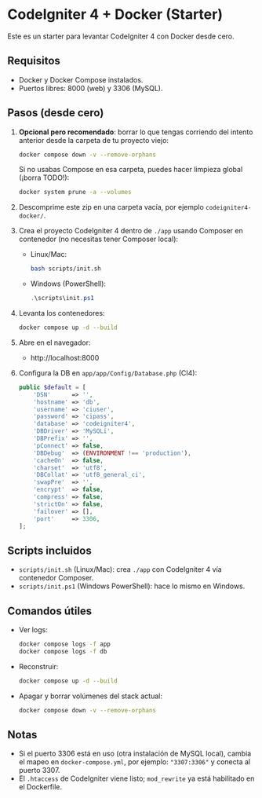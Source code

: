 # CodeIgniter 4 + Docker (Starter)

Este es un starter para levantar CodeIgniter 4 con Docker desde cero.

## Requisitos
- Docker y Docker Compose instalados.
- Puertos libres: 8000 (web) y 3306 (MySQL).

## Pasos (desde cero)
1. **Opcional pero recomendado**: borrar lo que tengas corriendo del intento anterior desde la carpeta de tu proyecto viejo:
   ```bash
   docker compose down -v --remove-orphans
   ```
   Si no usabas Compose en esa carpeta, puedes hacer limpieza global (¡borra TODO!):
   ```bash
   docker system prune -a --volumes
   ```

2. Descomprime este zip en una carpeta vacía, por ejemplo `codeigniter4-docker/`.

3. Crea el proyecto CodeIgniter 4 dentro de `./app` usando Composer en contenedor (no necesitas tener Composer local):
   - Linux/Mac:
     ```bash
     bash scripts/init.sh
     ```
   - Windows (PowerShell):
     ```powershell
     .\scripts\init.ps1
     ```

4. Levanta los contenedores:
   ```bash
   docker compose up -d --build
   ```

5. Abre en el navegador:
   - http://localhost:8000

6. Configura la DB en `app/app/Config/Database.php` (CI4):
   ```php
   public $default = [
       'DSN'      => '',
       'hostname' => 'db',
       'username' => 'ciuser',
       'password' => 'cipass',
       'database' => 'codeigniter4',
       'DBDriver' => 'MySQLi',
       'DBPrefix' => '',
       'pConnect' => false,
       'DBDebug'  => (ENVIRONMENT !== 'production'),
       'cacheOn'  => false,
       'charset'  => 'utf8',
       'DBCollat' => 'utf8_general_ci',
       'swapPre'  => '',
       'encrypt'  => false,
       'compress' => false,
       'strictOn' => false,
       'failover' => [],
       'port'     => 3306,
   ];
   ```

## Scripts incluidos
- `scripts/init.sh` (Linux/Mac): crea `./app` con CodeIgniter 4 vía contenedor Composer.
- `scripts/init.ps1` (Windows PowerShell): hace lo mismo en Windows.

## Comandos útiles
- Ver logs:
  ```bash
  docker compose logs -f app
  docker compose logs -f db
  ```
- Reconstruir:
  ```bash
  docker compose up -d --build
  ```
- Apagar y borrar volúmenes del stack actual:
  ```bash
  docker compose down -v --remove-orphans
  ```

## Notas
- Si el puerto 3306 está en uso (otra instalación de MySQL local), cambia el mapeo en `docker-compose.yml`, por ejemplo: `"3307:3306"` y conecta al puerto 3307.
- El `.htaccess` de CodeIgniter viene listo; `mod_rewrite` ya está habilitado en el Dockerfile.
